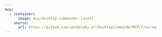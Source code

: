 ```yaml
---
mcp:
  - container:
      image: mcp/desktop-commander:latest
    source:
      url: https://github.com/wonderwhy-er/DesktopCommanderMCP/tree/main
---
```

